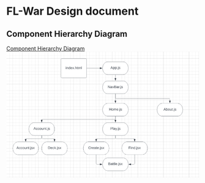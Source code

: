 # FL-War Design document

## Component Hierarchy Diagram
[Component Hierarchy Diagram](https://lucid.app/lucidchart/f9aad8ca-5ea8-4a9f-a046-494960847ead/edit?beaconFlowId=8B96EFD03984FF48&invitationId=inv_751c627b-3f60-48df-a0c1-a42624c4aa20&page=0_0#)
![Component Hierarchy Diagram](./Assets/chd.png)
